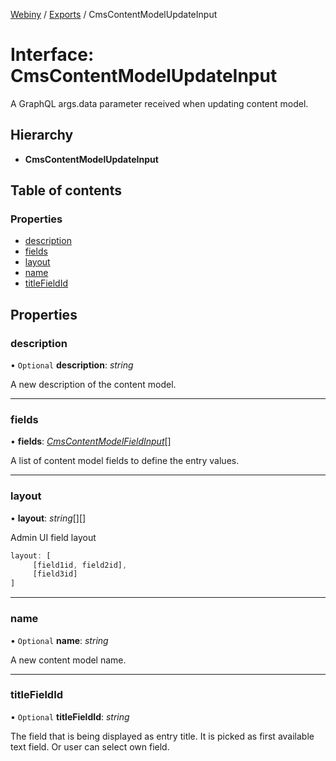 [Webiny](../README.md) / [Exports](../modules.md) / CmsContentModelUpdateInput

# Interface: CmsContentModelUpdateInput

A GraphQL args.data parameter received when updating content model.

## Hierarchy

* **CmsContentModelUpdateInput**

## Table of contents

### Properties

- [description](cmscontentmodelupdateinput.md#description)
- [fields](cmscontentmodelupdateinput.md#fields)
- [layout](cmscontentmodelupdateinput.md#layout)
- [name](cmscontentmodelupdateinput.md#name)
- [titleFieldId](cmscontentmodelupdateinput.md#titlefieldid)

## Properties

### description

• `Optional` **description**: *string*

A new description of the content model.

___

### fields

• **fields**: [*CmsContentModelFieldInput*](cmscontentmodelfieldinput.md)[]

A list of content model fields to define the entry values.

___

### layout

• **layout**: *string*[][]

Admin UI field layout

```ts
layout: [
     [field1id, field2id],
     [field3id]
]
```

___

### name

• `Optional` **name**: *string*

A new content model name.

___

### titleFieldId

• `Optional` **titleFieldId**: *string*

The field that is being displayed as entry title.
It is picked as first available text field. Or user can select own field.

